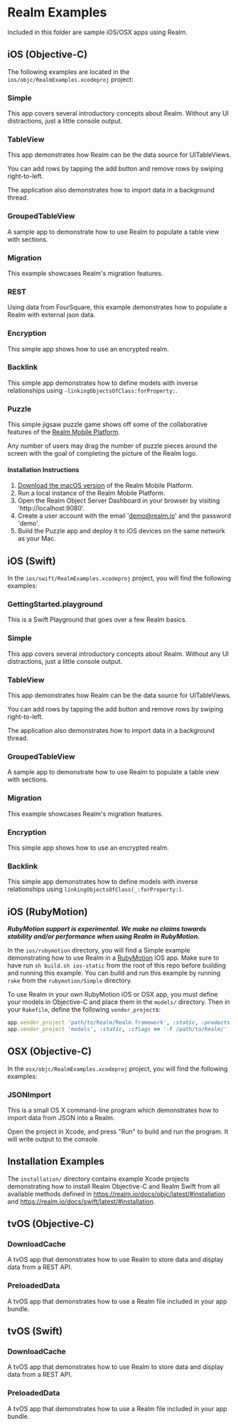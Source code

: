 # Realm Examples

Included in this folder are sample iOS/OSX apps using Realm.

## iOS (Objective-C)

The following examples are located in the `ios/objc/RealmExamples.xcodeproj` project:

### Simple

This app covers several introductory concepts about Realm. Without any UI distractions, just a little console output.

### TableView

This app demonstrates how Realm can be the data source for UITableViews.

You can add rows by tapping the add button and remove rows by swiping right-to-left.

The application also demonstrates how to import data in a background thread.

### GroupedTableView

A sample app to demonstrate how to use Realm to populate a table view with sections.

### Migration

This example showcases Realm's migration features.

### REST

Using data from FourSquare, this example demonstrates how to populate a Realm with external json data.

### Encryption

This simple app shows how to use an encrypted realm.

### Backlink

This simple app demonstrates how to define models with inverse relationships using `-linkingObjectsOfClass:forProperty:`.

### Puzzle

This simple jigsaw puzzle game shows off some of the collaborative features of the [Realm Mobile Platform](https://realm.io/news/introducing-realm-mobile-platform/).

Any number of users may drag the number of puzzle pieces around the screen with the goal of completing the picture of the Realm logo.

#### Installation Instructions

1. [Download the macOS version](https://realm.io/docs/realm-mobile-platform/get-started/) of the Realm Mobile Platform.
2. Run a local instance of the Realm Mobile Platform.
3. Open the Realm Object Server Dashboard in your browser by visiting 'http://localhost:9080'.
4. Create a user account with the email 'demo@realm.io' and the password 'demo'.
5. Build the Puzzle app and deploy it to iOS devices on the same network as your Mac.

## iOS (Swift)

In the `ios/swift/RealmExamples.xcodeproj` project, you will find the following examples:

### GettingStarted.playground

This is a Swift Playground that goes over a few Realm basics.

### Simple

This app covers several introductory concepts about Realm. Without any UI distractions, just a little console output.

### TableView

This app demonstrates how Realm can be the data source for UITableViews.

You can add rows by tapping the add button and remove rows by swiping right-to-left.

The application also demonstrates how to import data in a background thread.

### GroupedTableView

A sample app to demonstrate how to use Realm to populate a table view with sections.

### Migration

This example showcases Realm's migration features.

### Encryption

This simple app shows how to use an encrypted realm.

### Backlink

This simple app demonstrates how to define models with inverse relationships using `linkingObjectsOfClass(_:forProperty:)`.

## iOS (RubyMotion)

***RubyMotion support is experimental. We make no claims towards stability and/or performance when using Realm in RubyMotion.***

In the `ios/rubymotion` directory, you will find a Simple example demonstrating how to use Realm in a [RubyMotion](http://www.rubymotion.com) iOS app. Make sure to have run `sh build.sh ios-static` from the root of this repo before building and running this example. You can build and run this example by running `rake` from the `rubymotion/Simple` directory.

To use Realm in your own RubyMotion iOS or OSX app, you must define your models in Objective-C and place them in the `models/` directory. Then in your `Rakefile`, define the following `vendor_project`s:

```ruby
app.vendor_project 'path/to/Realm/Realm.framework', :static, :products => ['Realm'], :force_load => false
app.vendor_project 'models', :static, :cflags => '-F /path/to/Realm/'
```

## OSX (Objective-C)

In the `osx/objc/RealmExamples.xcodeproj` project, you will find the following examples:

### JSONImport

This is a small OS X command-line program which demonstrates how to import data from JSON into a Realm.

Open the project in Xcode, and press "Run" to build and run the program. It will write output to the console.

## Installation Examples

The `installation/` directory contains example Xcode projects demonstrating how
to install Realm Objective-C and Realm Swift from all available methods defined
in <https://realm.io/docs/objc/latest/#installation> and
<https://realm.io/docs/swift/latest/#installation>.

## tvOS (Objective-C)

### DownloadCache

A tvOS app that demonstrates how to use Realm to store data and display data from a REST API.

### PreloadedData

A tvOS app that demonstrates how to use a Realm file included in your app bundle.

## tvOS (Swift)

### DownloadCache

A tvOS app that demonstrates how to use Realm to store data and display data from a REST API.

### PreloadedData

A tvOS app that demonstrates how to use a Realm file included in your app bundle.
